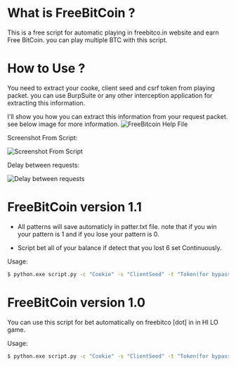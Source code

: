 # What is FreeBitCoin ?
This is a free script for automatic playing in freebitco.in website and earn Free BitCoin. you can play multiple BTC with this script.

# How to Use ?
You need to extract your cooke, client seed and csrf token from playing packet. you can use BurpSuite or any other interception application for extracting this information.

I'll show you how you can extract this information from your request packet. see below image for more information.
![FreeBitcoin Help File](https://raw.githubusercontent.com/Miladkhoshdel/free-bitcoin/main/Help.PNG)

Screenshot From Script:

![Screenshot From Script](https://raw.githubusercontent.com/Miladkhoshdel/free-bitcoin/main/Script-Work.PNG)


Delay between requests:

![Delay between requests](https://raw.githubusercontent.com/Miladkhoshdel/free-bitcoin/main/Script-Work-2.PNG)


# FreeBitCoin version 1.1

- All patterns will save automaticly in patter.txt file.
note that if you win your pattern is 1 and if you lose your pattern is 0.

- Script bet all of your balance if detect that you lost 6 set Continuously.

Usage:

```sh
$ python.exe script.py -c "Cookie" -s "ClientSeed" -t "Token(for bypassing cloudflare)"
```

# FreeBitCoin version 1.0

You can use this script for bet automatically on freebitco [dot] in in HI LO game.

Usage:

```sh
$ python.exe script.py -c "Cookie" -s "ClientSeed" -t "Token(for bypassing cloudflare)"
```
